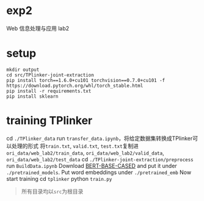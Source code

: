 # exp2

Web 信息处理与应用 lab2

# setup
``` batch
mkdir output
cd src/TPlinker-joint-extraction
pip install torch==1.6.0+cu101 torchvision==0.7.0+cu101 -f https://download.pytorch.org/whl/torch_stable.html
pip install -r requirements.txt
pip install sklearn
```
# training TPlinker
cd `./TPlinker_data`
run `transfer_data.ipynb`，将给定数据集转换成TPlinker可以处理的形式
将`train.txt`, `valid.txt`, `test.txt`复制进 `ori_data/web_lab2/train_data`, `ori_data/web_lab2/valid_data`, `ori_data/web_lab2/test_data`
cd `./TPlinker-joint-extraction/preprocess`
run `BuildData.ipynb`
Download [BERT-BASE-CASED](https://drive.google.com/drive/folders/1GCWNXQN-L09oSG9ZFYi979wk2dTS9h-3?usp=sharing) and put it under `./pretrained_models`. Put word embeddings under `./pretrained_emb`
Now start training
cd `tplinker`
python `train.py`

> 所有目录均以`src`为根目录